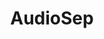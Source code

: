 ---
title: AudioSep
emoji: 🐠
colorFrom: red
colorTo: purple
sdk: gradio
sdk_version: 3.47.1
app_file: app.py
pinned: false
license: mit
---